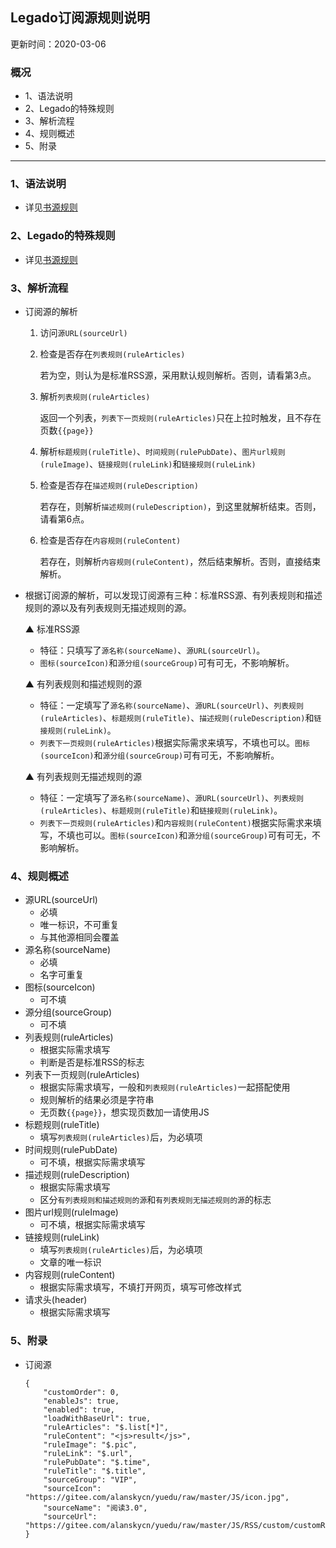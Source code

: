 ## Legado订阅源规则说明
更新时间：2020-03-06
### 概况

  - 1、语法说明
  - 2、Legado的特殊规则
  - 3、解析流程
  - 4、规则概述
  - 5、附录

------

### 1、语法说明
  + 详见[书源规则](https://alanskycn.gitee.io/teachme/)

### 2、Legado的特殊规则
  + 详见[书源规则](https://alanskycn.gitee.io/teachme/)

### 3、解析流程

- 订阅源的解析

  1. 访问`源URL(sourceUrl)`

  2. 检查是否存在`列表规则(ruleArticles)`

     若为空，则认为是标准RSS源，采用默认规则解析。否则，请看第3点。

  3. 解析`列表规则(ruleArticles)`

     返回一个列表，`列表下一页规则(ruleArticles)`只在上拉时触发，且不存在页数`{{page}}`

  4. 解析`标题规则(ruleTitle)`、`时间规则(rulePubDate)`、`图片url规则(ruleImage)`、`链接规则(ruleLink)`和`链接规则(ruleLink)`

  5. 检查是否存在`描述规则(ruleDescription)`

     若存在，则解析`描述规则(ruleDescription)`，到这里就解析结束。否则，请看第6点。

  6. 检查是否存在`内容规则(ruleContent)`

     若存在，则解析`内容规则(ruleContent)`，然后结束解析。否则，直接结束解析。

- 根据订阅源的解析，可以发现订阅源有三种：标准RSS源、有列表规则和描述规则的源以及有列表规则无描述规则的源。	

  ▲ 标准RSS源
    - 特征：只填写了`源名称(sourceName)`、`源URL(sourceUrl)`。
    - `图标(sourceIcon)`和`源分组(sourceGroup)`可有可无，不影响解析。

  ▲ 有列表规则和描述规则的源
    - 特征：一定填写了`源名称(sourceName)`、`源URL(sourceUrl)`、`列表规则(ruleArticles)`、`标题规则(ruleTitle)`、`描述规则(ruleDescription)`和`链接规则(ruleLink)`。
    - `列表下一页规则(ruleArticles)`根据实际需求来填写，不填也可以。`图标(sourceIcon)`和`源分组(sourceGroup)`可有可无，不影响解析。

  ▲ 有列表规则无描述规则的源
    - 特征：一定填写了`源名称(sourceName)`、`源URL(sourceUrl)`、`列表规则(ruleArticles)`、`标题规则(ruleTitle)`和`链接规则(ruleLink)`。
    - `列表下一页规则(ruleArticles)`和`内容规则(ruleContent)`根据实际需求来填写，不填也可以。`图标(sourceIcon)`和`源分组(sourceGroup)`可有可无，不影响解析。

### 4、规则概述

  + 源URL(sourceUrl)
    - 必填
    - 唯一标识，不可重复
    - 与其他源相同会覆盖
  + 源名称(sourceName)
    - 必填
    - 名字可重复
+ 图标(sourceIcon)
    - 可不填
+ 源分组(sourceGroup)
    - 可不填
+ 列表规则(ruleArticles)
    - 根据实际需求填写
    - 判断是否是标准RSS的标志
+ 列表下一页规则(ruleArticles)
    - 根据实际需求填写，一般和`列表规则(ruleArticles)`一起搭配使用
    - 规则解析的结果必须是字符串
    - 无页数`{{page}}`，想实现页数加一请使用JS
+ 标题规则(ruleTitle)
    - 填写`列表规则(ruleArticles)`后，为必填项
+ 时间规则(rulePubDate)
    - 可不填，根据实际需求填写
+ 描述规则(ruleDescription)
    - 根据实际需求填写
    - 区分`有列表规则和描述规则的源`和`有列表规则无描述规则的源`的标志
+ 图片url规则(ruleImage)
    - 可不填，根据实际需求填写
+ 链接规则(ruleLink)
    - 填写`列表规则(ruleArticles)`后，为必填项
    - 文章的唯一标识
+ 内容规则(ruleContent)
    - 根据实际需求填写，不填打开网页，填写可修改样式
+ 请求头(header)
    - 根据实际需求填写

### 5、附录

- 订阅源

  ```
  {
      "customOrder": 0,
      "enableJs": true,
      "enabled": true,
      "loadWithBaseUrl": true,
      "ruleArticles": "$.list[*]",
      "ruleContent": "<js>result</js>",
      "ruleImage": "$.pic",
      "ruleLink": "$.url",
      "rulePubDate": "$.time",
      "ruleTitle": "$.title",
      "sourceGroup": "VIP",
      "sourceIcon": "https://gitee.com/alanskycn/yuedu/raw/master/JS/icon.jpg",
      "sourceName": "阅读3.0",
      "sourceUrl": "https://gitee.com/alanskycn/yuedu/raw/master/JS/RSS/custom/customRss.json"
  }
  ```

